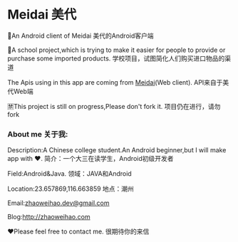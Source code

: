# Meidai 美代
🛒An Android client of Meidai
美代的Android客户端

🏫A school project,which is trying to make it easier for people to provide or purchase some imported products.
学校项目，试图简化人们购买进口物品的渠道

The Apis using in this app are coming from [Meidai](http://meidai.maocanhua.cn)(Web client).
API来自于美代Web端

🈲️This project is still on progress,Please don't fork it.
项目仍在进行，请勿fork

### About me 关于我:

Description:A Chinese college student.An Android beginner,but I will make app with ❤️.
简介：一个大三在读学生，Android初级开发者

Field:Android&Java.
领域：JAVA和Android

Location:23.657869,116.663859
地点：潮州

Email:zhaoweihao.dev@gmail.com

Blog:http://zhaoweihao.com

❤️Please feel free to contact me.
很期待你的来信
